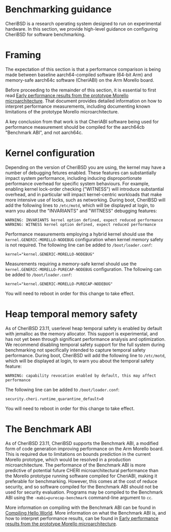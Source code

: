 # Benchmarking guidance

CheriBSD is a research operating system designed to run on experimental
hardware.
In this section, we provide high-level guidance on configuring CheriBSD for
software benchmarking.

# Framing

The expectation of this section is that a performance comparison is being
made between baseline aarch64-compiled software (64-bit Arm) and memory-safe
aarch64c software (CheriABI) on the Arm Morello board.

Before proceeding to the remainder of this section, it is essential to first
read [Early performance results from the prototype Morello
microarchitecture](https://ctsrd-cheri.github.io/morello-early-performance-results/cover/index.html).
That document provides detailed information on how to interpret performance
measurements, including documenting known limitations of the prototype
Morello microarchitecture.

A key conclusion from that work is that CheriABI software being used for
performance measurement should be compiled for the aarch64cb "Benchmark ABI",
and not aarch64c.

# Kernel configuration

Depending on the version of CheriBSD you are using, the kernel may have a
number of debugging fetures enabled.
These features can substantially impact system performance, including
inducing disproportionate performance overhead for specific system behaviours.
For example, enabling kernel lock-order checking ("WITNESS") will introduce
substantial overhead, and in particular will impact kernel-centric workloads
that make more intensive use of locks, such as networking.
During boot, CheriBSD will add the following lines to `/etc/motd`, which will
be displayed at login, to warn you about the "INVARIANTS" and "WITNESS"
debugging features:

```
WARNING: INVARIANTS kernel option defined, expect reduced performance
WARNING: WITNESS kernel option defined, expect reduced performance
```

Performance measurements employing a hybrid kernel should use the
`kernel.GENERIC-MORELLO-NODEBUG` configuration when kernel memory safety is
not required.
The following line can be added to `/boot/loader.conf`:

```
kernel="kernel.GENERIC-MORELLO-NODEBUG"
```

Measurements requiring a memory-safe kernel should use the
`kernel.GENERIC-MORELLO-PURECAP-NODEBUG` configuration.
The following can be added to `/boot/loader.conf`:

```
kernel="kernel.GENERIC-MORELLO-PURECAP-NODEBUG"
```

You will need to reboot in order for this change to take effect.

# Heap temporal memory safety

As of CheriBSD 23.11, userlevel heap temporal safety is enabled by default with jemalloc as the memory allocator.
This support is experimental, and has not yet been through significant
performance analysis and optimization.
We recommend disabling temporal safety support for the full system during
benchmarking not specifically intended to capture temporal safety
performance.
During boot, CheriBSD will add the following line to `/etc/motd`, which will
be displayed at login, to warn you about the temporal safety feature:

```
WARNING: capability revocation enabled by default, this may affect performance
```

The following line can be added to `/boot/loader.conf`:

```
security.cheri.runtime_quarantine_default=0
```

You will need to reboot in order for this change to take effect.

# The Benchmark ABI

As of CheriBSD 23.11, CheriBSD supports the Benchmark ABI, a modified form of
code generation improving performance on the Arm Morello board.
This is required due to limitations on bounds prediction in the current
Morello prototype, which would be resolved in a production microarchitecture.
The performance of the Benchmark ABI is more predictive of potential future
CHERI microarchitectural performance than the Morello prototype running
software compiled for CheriABI, making it preferable for benchmarking.
However, this comes at the cost of reduce security, and so software compiled
for the Benchmark ABI should not be used for security evaluation.
Programs may be compiled to the Benchmark ABI using the
`-mabi=purecap-benchmark` command-line argument to `cc`.

More information on compiling with the Benchmark ABI can be found in
[Compiling Hello World](../helloworld/).
More information on what the Benchmark ABI is, and how to interpret
performance results, can be found in [Early performance results from the
prototype Morello
microarchitecture](https://ctsrd-cheri.github.io/morello-early-performance-results/cover/index.html).
